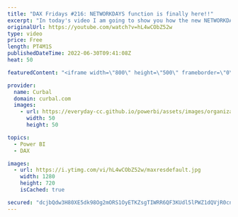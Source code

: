 ```yaml
---
title: "DAX Fridays #216: NETWORKDAYS function is finally here!!"
excerpt: "In today's video I am going to show you how the new NETWORKDAYS function works.  00:00 Intro 00:15 Networkdays except sat and sun 01:30 Exclude other non working days 02:15 Exclude holidays and non working days  NETWORKDAYS works almost the same as Excel and it counts the number of working days between"
originalUrl: https://youtube.com/watch?v=hL4wCObZ52w
type: video
price: Free
length: PT4M1S
publishedDateTime: 2022-06-30T09:41:08Z
heat: 50

featuredContent: "<iframe width=\"800\" height=\"500\" frameborder=\"0\" src=\"https://www.youtube.com/embed/hL4wCObZ52w\" allow=\"accelerometer; autoplay; encrypted-media; gyroscope; picture-in-picture\" allowfullscreen></iframe>"

provider:
  name: Curbal
  domain: curbal.com
  images:
    - url: https://everyday-cc.github.io/powerbi/assets/images/organizations/curbal.com-50x50.jpg
      width: 50
      height: 50

topics:
  - Power BI
  - DAX

images:
  - url: https://i.ytimg.com/vi/hL4wCObZ52w/maxresdefault.jpg
    width: 1280
    height: 720
    isCached: true

secured: "dcjbQdw3H80XE5dk98Og2mORS1OyETKZsgTIWRR6QF3KUdl5lPWZ1dQVjR0cntTe1j+zAoaJhA1e0Gphk/pZ5nHSZtUP/xYyMEL8cJ0rcaA5nuQKRLAcpO4WIMua4/xellgfBtQ4/s71PzVYhAUUwomFN7MgIUBrt9J5ugC6YAe53PCODOEFlN1DUwaP3ya0bctdkzqKjrfDSXsaqSurQ3oY0gXIo5MbmSgINBBq1fW0oKSxA4IZhEGP1Vh7huoXeCBqXvjFrXf5BABW24StDGkbFDIk+LKB4MAM2HsGYkwWy8Ka1a/CkxkNFCTTDPWmo+QC/jPKbaXYag0X+CsnFqTAtOHNeMowIr3ThoJkGegsj3YB/0sakIy9P8Vq7SP9MdX3ygsQMWoshuXyHVnuxLQwmfOpMsKyIOGg2iSp/ZI=;i51SZ6nLpbIr0Fgh6bfIcA=="
---
```


